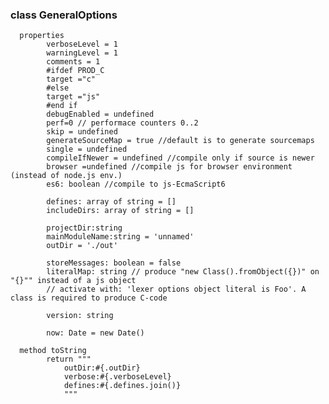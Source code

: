 
### class GeneralOptions

      properties
            verboseLevel = 1
            warningLevel = 1
            comments = 1
            #ifdef PROD_C
            target ="c"
            #else
            target ="js"
            #end if
            debugEnabled = undefined
            perf=0 // performace counters 0..2
            skip = undefined
            generateSourceMap = true //default is to generate sourcemaps
            single = undefined
            compileIfNewer = undefined //compile only if source is newer
            browser =undefined //compile js for browser environment (instead of node.js env.)
            es6: boolean //compile to js-EcmaScript6

            defines: array of string = []
            includeDirs: array of string = []

            projectDir:string 
            mainModuleName:string = 'unnamed'
            outDir = './out'

            storeMessages: boolean = false
            literalMap: string // produce "new Class().fromObject({})" on "{}"" instead of a js object
            // activate with: 'lexer options object literal is Foo'. A class is required to produce C-code 

            version: string

            now: Date = new Date()

      method toString
            return """
                outDir:#{.outDir}
                verbose:#{.verboseLevel}
                defines:#{.defines.join()}
                """

